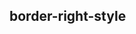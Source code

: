 ## border-right-style


<!-- CSSJSON.border-right-style.description -->

<!-- CSSJSON.border-right-style.syntax -->

<!-- CSSJSON.border-right-style.values -->

<!-- CSSJSON.border-right-style.defaultValue -->

<!-- CSSJSON.border-right-style.unixTags -->

<!-- CSSJSON.border-right-style.compatibility -->

<!-- CSSJSON.border-right-style.reference -->